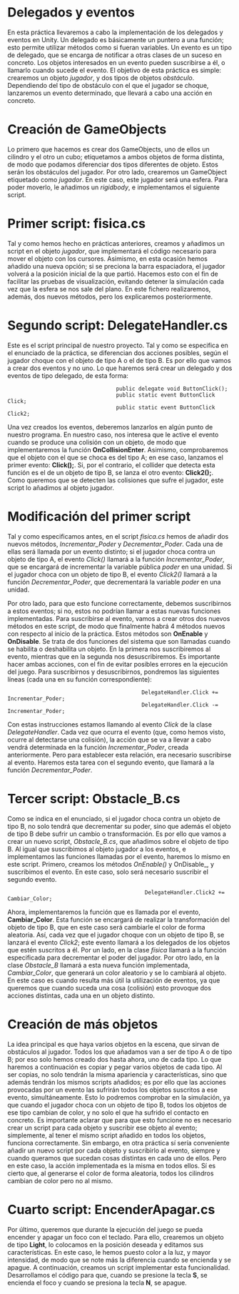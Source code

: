 # Delegados y eventos

En esta práctica llevaremos a cabo la implementación de los delegados y eventos en Unity. Un delegado es básicamente un puntero a una función; esto permite utilizar métodos como si fueran variables. Un evento es un tipo de delegado, que se encarga de notificar a otras clases de un suceso en concreto. Los objetos interesados en un evento pueden suscribirse a él, o llamarlo cuando sucede el evento. El objetivo de esta práctica es simple: crearemos un objeto _jugador_, y dos tipos de objetos _obstáculo_. Dependiendo del tipo de obstáculo con el que el jugador se choque, lanzaremos un evento determinado, que llevará a cabo una acción en concreto.

# Creación de GameObjects

Lo primero que hacemos es crear dos GameObjects, uno de ellos un cilindro y el otro un cubo; etiquetamos a ambos objetos de forma distinta, de modo que podamos diferenciar dos tipos diferentes de objeto. Estos serán los obstáculos del jugador. Por otro lado, crearemos un GameObject etiquetado como _jugador_. En este caso, este jugador será una esfera. Para poder moverlo, le añadimos un _rigidbody_, e implementamos el siguiente script.

# Primer script: fisica.cs

  Tal y como hemos hecho en prácticas anteriores, creamos y añadimos un script en el objeto _jugador_, que implementará el código necesario para mover el objeto con los cursores. Asimismo, en esta ocasión hemos añadido una nueva opción; si se preciona la barra espaciadora, el jugador volverá a la posición inicial de la que partió. Hacemos esto con el fin de facilitar las pruebas de visualización, evitando detener la simulación cada vez que la esfera se nos sale del plano. En este fichero realizaremos, además, dos nuevos métodos, pero los explicaremos posteriormente.
  
# Segundo script: DelegateHandler.cs

Este es el script principal de nuestro proyecto. Tal y como se especifica en el enunciado de la práctica, se diferencian dos acciones posibles, según el jugador choque con el objeto de tipo A o el de tipo B. Es por ello que vamos a crear dos eventos y no uno. Lo que haremos será crear un delegado y dos eventos de tipo delegado, de esta forma:

                                      public delegate void ButtonClick();
                                      public static event ButtonClick Click;
                                      public static event ButtonClick Click2;
                                      
Una vez creados los eventos, deberemos lanzarlos en algún punto de nuestro programa. En nuestro caso, nos interesa que le active el evento cuando se produce una colisión con un objeto, de modo que implementaremos la función **OnCollisionEnter**. Asimismo, comprobaremos que el objeto con el que se choca es del tipo A; en ese caso, lanzamos el primer evento: **Click();**. Si, por el contrario, el collider que detecta esta función es el de un objeto de tipo B, se lanza el otro evento: **Click2();**. Como queremos que se detecten las colisiones que sufre el jugador, este script lo añadimos al objeto jugador.

# Modificación del primer script

Tal y como especificamos antes, en el script _fisica.cs_ hemos de añadir dos nuevos métodos, _Incrementar_Poder_ y _Decrementar_Poder_. Cada una de ellas será llamada por un evento distinto; si el jugador choca contra un objeto de tipo A, el evento _Click()_ llamará a la función _Incrementar_Poder_, que se encargará de incrementar la variable pública _poder_ en una unidad. Si el jugador choca con un objeto de tipo B, el evento _Click2()_ llamará a la función _Decrementar_Poder_, que decrementará la variable _poder_ en una unidad. 

Por otro lado, para que esto funcione correctamente, debemos suscribirnos a estos eventos; si no, estos no podrían llamar a estas nuevas funciones implementadas. Para suscribirse al evento, vamos a crear otros dos nuevos métodos en este script, de modo que finalmente habrá 4 métodos nuevos con respecto al inicio de la práctica. Estos métodos son **OnEnable** y **OnDisable**. Se trata de dos funciones del sistema que son llamadas cuando se habilita o deshabilita un objeto. En la primera nos suscribiremos al evento, mientras que en la segunda nos desuscribiremos. Es importante hacer ambas acciones, con el fin de evitar posibles errores en la ejecución del juego. Para suscribirnos y desuscribirnos, pondremos las siguientes líneas (cada una en su función correspondiente):

                                              DelegateHandler.Click += Incrementar_Poder;
                                              DelegateHandler.Click -= Incrementar_Poder;
                                              
Con estas instrucciones estamos llamando al evento _Click_ de la clase _DelegateHandler_. Cada vez que ocurra el evento (que, como hemos visto, ocurre al detectarse una colisión), la acción que se va a llevar a cabo vendrá determinada en la función _Incrementar_Poder_, creada anteriormente. Pero para establecer esta relación, era necesario suscribirse al evento. Haremos esta tarea con el segundo evento, que llamará a la función _Decrementar_Poder_.          

# Tercer script: Obstacle_B.cs

Como se indica en el enunciado, si el jugador choca contra un objeto de tipo B, no solo tendrá que decrementar su poder, sino que además el objeto de tipo B debe sufrir un cambio o transformación. Es por ello que vamos a crear un nuevo script, _Obstacle_B.cs_, que añadimos sobre el objeto de tipo B. Al igual que suscribimos al objeto jugador a los eventos, e implementamos las funciones llamadas por el evento, haremos lo mismo en este script. Primero, creamos los métodos _OnEnable()_ y OnDisable_, y suscribimos el evento. En este caso, solo será necesario suscribir el segundo evento. 

                                               DelegateHandler.Click2 += Cambiar_Color;
                                               
Ahora, implementaremos la función que es llamada por el evento, **Cambiar_Color**. Esta función se encargará de realizar la transformación del objeto de tipo B, que en este caso será cambiarle el color de forma aleatoria. Así, cada vez que el jugador choque con un objeto de tipo B, se lanzará el evento _Click2_; este evento llamará a los delegados de los objetos que estén suscritos a él. Por un lado, en la clase _física_ llamará a la función especificada para decrementar el poder del jugador. Por otro lado, en la clase _Obstacle_B_ llamará a esta nueva función implementada, _Cambiar_Color_, que generará un color aleatorio y se lo cambiará al objeto. En este caso es cuando resulta más útil la utilización de eventos, ya que queremos que cuando suceda una cosa (colisión) esto provoque dos acciones distintas, cada una en un objeto distinto. 

# Creación de más objetos

La idea principal es que haya varios objetos en la escena, que sirvan de obstáculos al jugador. Todos los que añadamos van a ser de tipo A o de tipo B; por eso solo hemos creado dos hasta ahora, uno de cada tipo. Lo que haremos a continuación es copiar y pegar varios objetos de cada tipo. Al ser copias, no solo tendrán la misma apariencia y características, sino que además tendrán los mismos scripts añadidos; es por ello que las acciones provocadas por un evento las sufrirán todos los objetos suscritos a ese evento, simultáneamente. Esto lo podremos comprobar en la simulación, ya que cuando el jugador choca con un objeto de tipo B, todos los objetos de ese tipo cambian de color, y no solo el que ha sufrido el contacto en concreto. Es importante aclarar que para que esto funcione no es necesario crear un script para cada objeto y suscribir ese objeto al evento; simplemente, al tener el mismo script añadido en todos los objetos, funciona correctamente. Sin embargo, en otra práctica sí sería conveniente añadir un nuevo script por cada objeto y suscribirlo al evento, siempre y cuando queramos que sucedan cosas distintas en cada uno de ellos. Pero en este caso, la acción implementada es la misma en todos ellos. Sí es cierto que, al generarse el color de forma aleatoria, todos los cilindros cambian de color pero no al mismo.

# Cuarto script: EncenderApagar.cs

Por último, queremos que durante la ejecución del juego se pueda encender y apagar un foco con el teclado. Para ello, crearemos un objeto de tipo **Light**, lo colocamos en la posición deseada y editamos sus características. En este caso, le hemos puesto color a la luz, y mayor intensidad, de modo que se note más la diferencia cuando se encienda y se apague. A continuación, creamos un script implementar esta funcionalidad. Desarrollamos el código para que, cuando se presione la tecla **S**, se encienda el foco y cuando se presiona la tecla **N**, se apague.

